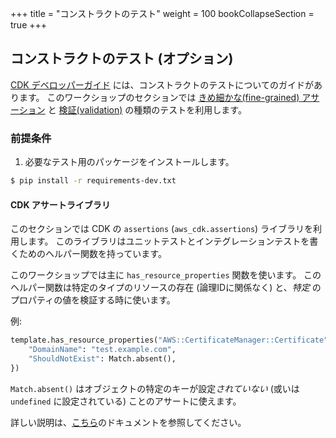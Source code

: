 +++
title = "コンストラクトのテスト"
weight = 100
bookCollapseSection = true
+++

## コンストラクトのテスト (オプション)

[CDK デベロッパーガイド](https://docs.aws.amazon.com/cdk/latest/guide/testing.html) には、コンストラクトのテストについてのガイドがあります。
このワークショップのセクションでは [きめ細かな(fine-grained) アサーション](https://docs.aws.amazon.com/cdk/latest/guide/testing.html#testing_fine_grained) と [検証(validation)](https://docs.aws.amazon.com/cdk/latest/guide/testing.html#testing_validation) の種類のテストを利用します。

### 前提条件

1. 必要なテスト用のパッケージをインストールします。

```bash
$ pip install -r requirements-dev.txt
```

#### CDK アサートライブラリ

このセクションでは CDK の `assertions` (`aws_cdk.assertions`) ライブラリを利用します。
このライブラリはユニットテストとインテグレーションテストを書くためのヘルパー関数を持っています。


このワークショップでは主に `has_resource_properties` 関数を使います。
このヘルパー関数は特定のタイプのリソースの存在 (論理IDに関係なく) と、_特定_ のプロパティの値を検証する時に使います。

例:

```python
template.has_resource_properties("AWS::CertificateManager::Certificate", {
    "DomainName": "test.example.com",
    "ShouldNotExist": Match.absent(),
})
```

`Match.absent()` はオブジェクトの特定のキーが設定*されていない* (或いは `undefined` に設定されている) ことのアサートに使えます。

詳しい説明は、[こちら](https://docs.aws.amazon.com/cdk/api/v2/python/aws_cdk.assertions/README.html)のドキュメントを参照してください。
